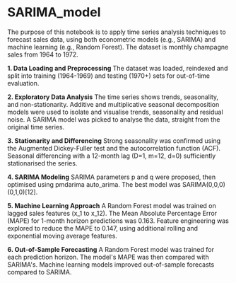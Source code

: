 # SARIMA_model

The purpose of this notebook is to apply time series analysis techniques to forecast sales data, using both econometric models (e.g., SARIMA) and machine learning (e.g., Random Forest). The dataset is monthly champagne sales from 1964 to 1972.

**1. Data Loading and Preprocessing** The dataset was loaded, reindexed and split into training (1964-1969) and testing (1970+) sets for out-of-time evaluation.

**2. Exploratory Data Analysis** The time series shows trends, seasonality, and non-stationarity. Additive and multiplicative seasonal decomposition models were used to isolate and visualise trends, seasonality and residual noise. A SARIMA model was picked to analyse the data, straight from the original time series. 

**3. Stationarity and Differencing** Strong seasonality was confirmed using the Augmented Dickey-Fuller test and the autocorrelation function (ACF). Seasonal differencing with a 12-month lag (D=1, m=12, d=0) sufficiently stationarised the series.

**4. SARIMA Modeling** SARIMA parameters p and q were proposed, then optimised using pmdarima auto_arima. The best model was SARIMA(0,0,0)(0,1,0)[12]. 

**5. Machine Learning Approach** A Random Forest model was trained on lagged sales features (x_1 to x_12). The Mean Absolute Percentage Error (MAPE) for 1-month horizon predictions was 0.163. Feature engineering was explored to reduce the MAPE to 0.147, using additional rolling and exponential moving average features. 

**6. Out-of-Sample Forecasting** A Random Forest model was trained for each prediction horizon. The model's MAPE was then compared with SARIMA's. Machine learning models improved out-of-sample forecasts compared to SARIMA.
